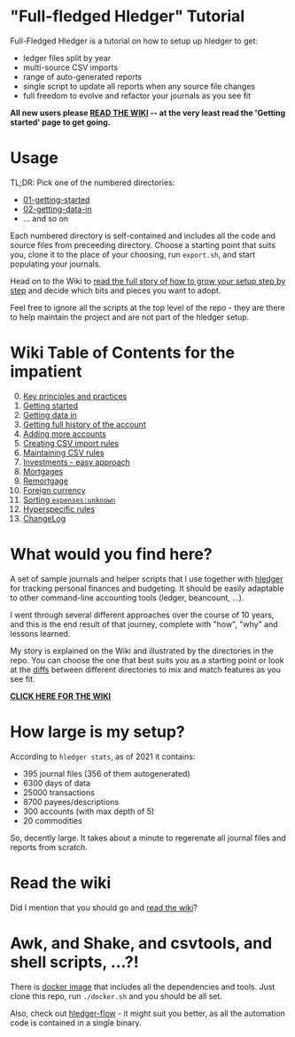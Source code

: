 # "Full-fledged Hledger" Tutorial

Full-Fledged Hledger is a tutorial on how to setup up hledger to get:
- ledger files split by year
- multi-source CSV imports
- range of auto-generated reports
- single script to update all reports when any source file changes
- full freedom to evolve and refactor your journals as you see fit

**All new users please [READ THE WIKI](https://github.com/adept/full-fledged-hledger/wiki) -- at the very least read the 'Getting started' page to get going.**

# Usage

TL;DR: Pick one of the numbered directories:

* [01-getting-started](../../tree/master/01-getting-started)
* [02-getting-data-in](../../tree/master/02-getting-data-in)
* ... and so on

Each numbered directory is self-contained and  includes all the code and source files from preceeding directory. Choose a starting point that suits you, clone it to the place of your choosing, run `export.sh`, and start populating your journals. 

Head on to the Wiki to [read the full story of how to grow your setup step by step](https://github.com/adept/full-fledged-hledger/wiki) and decide which bits and pieces you want to adopt.

Feel free to ignore all the scripts at the top level of the repo - they are there to help maintain the project and are not part of the hledger setup.

# Wiki Table of Contents for the impatient

0. [Key principles and practices](https://github.com/adept/full-fledged-hledger/wiki/Key-principles-and-practices)
1. [Getting started](https://github.com/adept/full-fledged-hledger/wiki/Getting-started)
2. [Getting data in](https://github.com/adept/full-fledged-hledger/wiki/Getting-data-in)
3. [Getting full history of the account](https://github.com/adept/full-fledged-hledger/wiki/Getting-full-history-of-the-account)
4. [Adding more accounts](https://github.com/adept/full-fledged-hledger/wiki/Adding-more-accounts)
5. [Creating CSV import rules](https://github.com/adept/full-fledged-hledger/wiki/Creating-CSV-import-rules)
6. [Maintaining CSV rules](https://github.com/adept/full-fledged-hledger/wiki/Maintaining-CSV-rules)
7. [Investments - easy approach](https://github.com/adept/full-fledged-hledger/wiki/Investments-easy-approach)
8. [Mortgages](https://github.com/adept/full-fledged-hledger/wiki/Mortgage)
9. [Remortgage](https://github.com/adept/full-fledged-hledger/wiki/Remortgage)
10. [Foreign currency](https://github.com/adept/full-fledged-hledger/wiki/Foreign-currency)
11. [Sorting `expenses:unknown`](https://github.com/adept/full-fledged-hledger/wiki/Sorting-unknowns)
12. [Hyperspecific rules](https://github.com/adept/full-fledged-hledger/wiki/Hyperspecific-rules)
13. [ChangeLog](https://github.com/adept/full-fledged-hledger/wiki/Changelog)

# What would you find here?

A set of sample journals and helper scripts that I use together with [hledger](http://hledger.org) for tracking personal finances
and budgeting. It should be easily adaptable to other command-line accounting tools (ledger, beancount, ...).

I went through several different approaches over the course of 10 years, and this is the end result of that journey, complete with "how", "why" and lessons learned. 

My story is explained on the Wiki and illustrated by the directories
in the repo. You can choose the one that best suits you as a starting
point or look at the [diffs](../../tree/master/diffs) between
different directories to mix and match features as you see fit.

**[CLICK HERE FOR THE WIKI](https://github.com/adept/full-fledged-hledger/wiki)**

# How large is my setup?

According to `hledger stats`, as of 2021 it contains:

* 395 journal files (356 of them autogenerated)
* 6300 days of data
* 25000 transactions
* 8700 payees/descriptions
* 300 accounts (with max depth of 5)
* 20 commodities

So, decently large. It takes about a minute to regerenate all journal files and reports from scratch.

# Read the wiki

Did I mention that you should go and [read the wiki](https://github.com/adept/full-fledged-hledger/wiki)?

# Awk, and Shake, and csvtools, and shell scripts, ...?!

There is [docker image](https://hub.docker.com/r/dastapov/full-fledged-hledger) that includes all the dependencies and tools. Just clone this repo, run `./docker.sh` and you should be all set.

Also, check out [hledger-flow](https://github.com/apauley/hledger-flow) - it might suit you better, as all the automation code is contained in a single binary.
